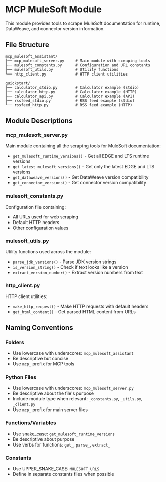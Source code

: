 # MCP MuleSoft Module

This module provides tools to scrape MuleSoft documentation for runtime, DataWeave, and connector version information.

## File Structure

```
mcp_mulesoft_assistant/
├── mcp_mulesoft_server.py     # Main module with scraping tools
├── mulesoft_constants.py      # Configuration and URL constants
├── mulesoft_utils.py          # Utility functions
└── http_client.py             # HTTP client utilities

quickstart/
├── calculator_stdio.py        # Calculator example (stdio)
├── calculator_http.py         # Calculator example (HTTP)
├── calculator_api.py          # Calculator example (API)
├── rssfeed_stdio.py           # RSS feed example (stdio)
└── rssfeed_http.py            # RSS feed example (HTTP)
```

## Module Descriptions

### mcp_mulesoft_server.py
Main module containing all the scraping tools for MuleSoft documentation:
- `get_mulesoft_runtime_versions()` - Get all EDGE and LTS runtime versions
- `get_latest_mulesoft_versions()` - Get only the latest EDGE and LTS versions
- `get_dataweave_versions()` - Get DataWeave version compatibility
- `get_connector_versions()` - Get connector version compatibility

### mulesoft_constants.py
Configuration file containing:
- All URLs used for web scraping
- Default HTTP headers
- Other configuration values

### mulesoft_utils.py
Utility functions used across the module:
- `parse_jdk_versions()` - Parse JDK version strings
- `is_version_string()` - Check if text looks like a version
- `extract_version_number()` - Extract version numbers from text

### http_client.py
HTTP client utilities:
- `make_http_request()` - Make HTTP requests with default headers
- `get_html_content()` - Get parsed HTML content from URLs

## Naming Conventions

### Folders
- Use lowercase with underscores: `mcp_mulesoft_assistant`
- Be descriptive but concise
- Use `mcp_` prefix for MCP tools

### Python Files
- Use lowercase with underscores: `mcp_mulesoft_server.py`
- Be descriptive about the file's purpose
- Include module type when relevant: `_constants.py`, `_utils.py`, `_client.py`
- Use `mcp_` prefix for main server files

### Functions/Variables
- Use snake_case: `get_mulesoft_runtime_versions`
- Be descriptive about purpose
- Use verbs for functions: `get_`, `parse_`, `extract_`

### Constants
- Use UPPER_SNAKE_CASE: `MULESOFT_URLS`
- Define in separate constants files when possible